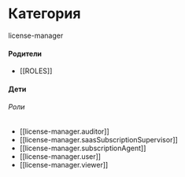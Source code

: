 # Категория

license-manager


#### Родители

- [[ROLES]]


#### Дети

###### Роли
- [[license-manager.auditor]]
- [[license-manager.saasSubscriptionSupervisor]]
- [[license-manager.subscriptionAgent]]
- [[license-manager.user]]
- [[license-manager.viewer]]
